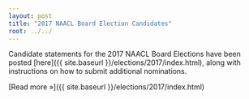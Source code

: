 ```yaml
---
layout: post
title: "2017 NAACL Board Election Candidates"
root: ../../
---
```

Candidate statements for the 2017 NAACL Board Elections have been posted [here]({{ site.baseurl }}/elections/2017/index.html), along with instructions on how to submit additional nominations.

[Read more »]({{ site.baseurl }}/elections/2017/index.html)
